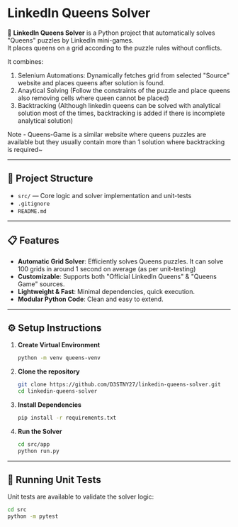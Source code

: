 # LinkedIn Queens Solver

🚀 **LinkedIn Queens Solver** is a Python project that automatically solves "Queens" puzzles by LinkedIn mini-games.  
It places queens on a grid according to the puzzle rules without conflicts.

It combines:
1. Selenium Automations: Dynamically fetches grid from selected "Source" website and places queens after solution is found.
2. Anaytical Solving (Follow the constraints of the puzzle and place queens also removing cells where queen cannot be placed)
3. Backtracking (Although linkedin queens can be solved with analytical solution most of the times, backtracking is added if there is incomplete analytical solution)

Note - Queens-Game is a similar website where queens puzzles are available but they usually contain more than 1 solution where backtracking is required~

---

## 🧩 Project Structure

- `src/` — Core logic and solver implementation and unit-tests
- `.gitignore`
- `README.md`

---

## 📋 Features

- **Automatic Grid Solver**: Efficiently solves Queens puzzles. It can solve 100 grids in around 1 second on average (as per unit-testing)
- **Customizable**: Supports both "Official LinkedIn Queens" & "Queens Game" sources.
- **Lightweight & Fast**: Minimal dependencies, quick execution.
- **Modular Python Code**: Clean and easy to extend.

---

## ⚙️ Setup Instructions

1. **Create Virtual Environment**

    ```bash
    python -m venv queens-venv
    ```

2. **Clone the repository**

    ```bash
    git clone https://github.com/D3STNY27/linkedin-queens-solver.git
    cd linkedin-queens-solver
    ```

3. **Install Dependencies**

    ```bash
    pip install -r requirements.txt
    ```

4. **Run the Solver**

    ```bash
    cd src/app
    python run.py
    ```

---

## 🧪 Running Unit Tests

Unit tests are available to validate the solver logic:

```bash
cd src
python -m pytest
```